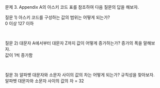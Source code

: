 문제 3. Appendix A의 아스키 코드 표를 참조하여 다음 질문의 답을 해보자.

질문 1) 아스키 코드를 구성하는 값의 범위는 어떻게 되는가? <br>
       0 이상 127 이하

<br>

질문 2) 대문자 A에서부터 대문자 Z까지 값이 어떻게 증가하는가? 증가의 폭을 말해보자. <br>
       값이 1씩 증가함

<br>

질문 3) 알파벳 대문자와 소문자 사이의 값의 차는 어떻게 되는가? 규칙성을 찾아보자. <br>
       알파벳 대문자와 소문자 사이의 값의 차 = 32


